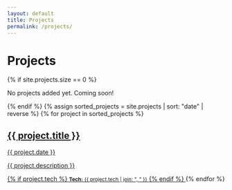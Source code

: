 ```yaml
---
layout: default
title: Projects
permalink: /projects/
---
```


<div class="home">
  <h1>Projects</h1>
  <div class="project-grid">
    {% if site.projects.size == 0 %}
      <p>No projects added yet. Coming soon!</p>
    {% endif %}
    {% assign sorted_projects = site.projects | sort: "date" | reverse %}
    {% for project in sorted_projects %}
      <a href="{{ project.url | relative_url }}" class="project-box">
        <h2>{{ project.title }}</h2>
        <p>{{ project.date }}</p>
        <p>{{ project.description }}</p>
        {% if project.tech %}
          <small><strong>Tech:</strong> {{ project.tech | join: ", " }}</small>
        {% endif %}
      </a>
    {% endfor %}
  </div>
</div>
